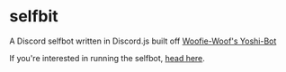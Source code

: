 # selfbit
A Discord selfbot written in Discord.js built off [Woofie-Woof's Yoshi-Bot](https://github.com/Woofie-Woof/Yoshi-Bot)


If you're interested in running the selfbot, [head here](https://github.com/Ahe4d/selfbit/wiki).
